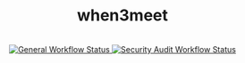 <h1 align="center">when3meet</h1>

<br />

<div align="center">
  <!-- Github Actions -->
  <a href="https://github.com/garrettladley/when3meet/actions/workflows/general.yml">
    <img src="https://github.com/garrettladley/when3meet/actions/workflows/general.yml/badge.svg"
      alt="General Workflow Status" />
  </a>
    <a href="https://github.com/garrettladley/when3meet/actions/workflows/audit.yml">
    <img src="https://github.com/garrettladley/when3meet/actions/workflows/audit.yml/badge.svg"
      alt="Security Audit Workflow Status" />
  </a>
</div>
